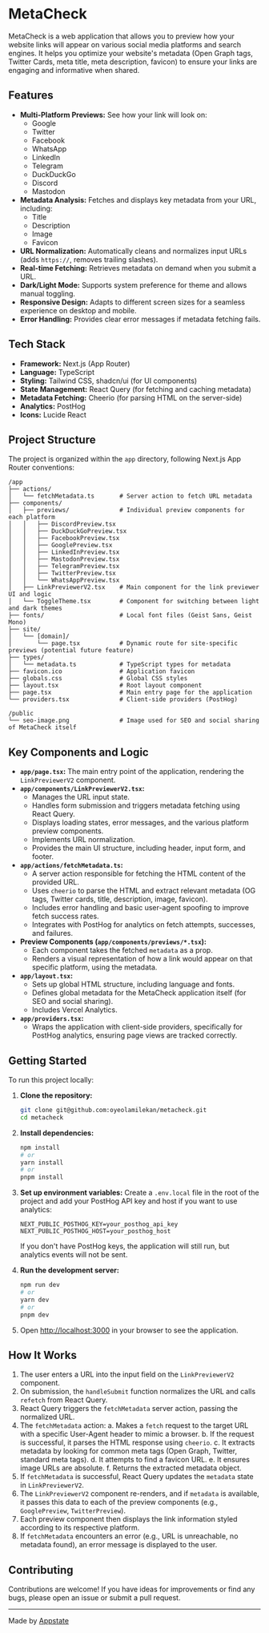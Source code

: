 # MetaCheck

MetaCheck is a web application that allows you to preview how your website links will appear on various social media platforms and search engines. It helps you optimize your website's metadata (Open Graph tags, Twitter Cards, meta title, meta description, favicon) to ensure your links are engaging and informative when shared.

## Features

- **Multi-Platform Previews:** See how your link will look on:
    - Google
    - Twitter
    - Facebook
    - WhatsApp
    - LinkedIn
    - Telegram
    - DuckDuckGo
    - Discord
    - Mastodon
- **Metadata Analysis:** Fetches and displays key metadata from your URL, including:
    - Title
    - Description
    - Image
    - Favicon
- **URL Normalization:** Automatically cleans and normalizes input URLs (adds `https://`, removes trailing slashes).
- **Real-time Fetching:** Retrieves metadata on demand when you submit a URL.
- **Dark/Light Mode:** Supports system preference for theme and allows manual toggling.
- **Responsive Design:** Adapts to different screen sizes for a seamless experience on desktop and mobile.
- **Error Handling:** Provides clear error messages if metadata fetching fails.

## Tech Stack

- **Framework:** Next.js (App Router)
- **Language:** TypeScript
- **Styling:** Tailwind CSS, shadcn/ui (for UI components)
- **State Management:** React Query (for fetching and caching metadata)
- **Metadata Fetching:** Cheerio (for parsing HTML on the server-side)
- **Analytics:** PostHog
- **Icons:** Lucide React

## Project Structure

The project is organized within the `app` directory, following Next.js App Router conventions:

```
/app
├── actions/
│   └── fetchMetadata.ts       # Server action to fetch URL metadata
├── components/
│   ├── previews/              # Individual preview components for each platform
│   │   ├── DiscordPreview.tsx
│   │   ├── DuckDuckGoPreview.tsx
│   │   ├── FacebookPreview.tsx
│   │   ├── GooglePreview.tsx
│   │   ├── LinkedInPreview.tsx
│   │   ├── MastodonPreview.tsx
│   │   ├── TelegramPreview.tsx
│   │   ├── TwitterPreview.tsx
│   │   └── WhatsAppPreview.tsx
│   ├── LinkPreviewerV2.tsx    # Main component for the link previewer UI and logic
│   └── ToggleTheme.tsx        # Component for switching between light and dark themes
├── fonts/                     # Local font files (Geist Sans, Geist Mono)
├── site/
│   └── [domain]/
│       └── page.tsx           # Dynamic route for site-specific previews (potential future feature)
├── types/
│   └── metadata.ts            # TypeScript types for metadata
├── favicon.ico                # Application favicon
├── globals.css                # Global CSS styles
├── layout.tsx                 # Root layout component
├── page.tsx                   # Main entry page for the application
└── providers.tsx              # Client-side providers (PostHog)

/public
└── seo-image.png              # Image used for SEO and social sharing of MetaCheck itself
```

## Key Components and Logic

- **`app/page.tsx`:** The main entry point of the application, rendering the `LinkPreviewerV2` component.
- **`app/components/LinkPreviewerV2.tsx`:**
    - Manages the URL input state.
    - Handles form submission and triggers metadata fetching using React Query.
    - Displays loading states, error messages, and the various platform preview components.
    - Implements URL normalization.
    - Provides the main UI structure, including header, input form, and footer.
- **`app/actions/fetchMetadata.ts`:**
    - A server action responsible for fetching the HTML content of the provided URL.
    - Uses `cheerio` to parse the HTML and extract relevant metadata (OG tags, Twitter cards, title, description, image, favicon).
    - Includes error handling and basic user-agent spoofing to improve fetch success rates.
    - Integrates with PostHog for analytics on fetch attempts, successes, and failures.
- **Preview Components (`app/components/previews/*.tsx`):**
    - Each component takes the fetched `metadata` as a prop.
    - Renders a visual representation of how a link would appear on that specific platform, using the metadata.
- **`app/layout.tsx`:**
    - Sets up global HTML structure, including language and fonts.
    - Defines global metadata for the MetaCheck application itself (for SEO and social sharing).
    - Includes Vercel Analytics.
- **`app/providers.tsx`:**
    - Wraps the application with client-side providers, specifically for PostHog analytics, ensuring page views are tracked correctly.

## Getting Started

To run this project locally:

1.  **Clone the repository:**
    ```bash
    git clone git@github.com:oyeolamilekan/metacheck.git
    cd metacheck
    ```

2.  **Install dependencies:**
    ```bash
    npm install
    # or
    yarn install
    # or
    pnpm install
    ```

3.  **Set up environment variables:**
    Create a `.env.local` file in the root of the project and add your PostHog API key and host if you want to use analytics:
    ```env
    NEXT_PUBLIC_POSTHOG_KEY=your_posthog_api_key
    NEXT_PUBLIC_POSTHOG_HOST=your_posthog_host
    ```
    If you don't have PostHog keys, the application will still run, but analytics events will not be sent.

4.  **Run the development server:**
    ```bash
    npm run dev
    # or
    yarn dev
    # or
    pnpm dev
    ```

5.  Open [http://localhost:3000](http://localhost:3000) in your browser to see the application.

## How It Works

1.  The user enters a URL into the input field on the `LinkPreviewerV2` component.
2.  On submission, the `handleSubmit` function normalizes the URL and calls `refetch` from React Query.
3.  React Query triggers the `fetchMetadata` server action, passing the normalized URL.
4.  The `fetchMetadata` action:
    a.  Makes a `fetch` request to the target URL with a specific User-Agent header to mimic a browser.
    b.  If the request is successful, it parses the HTML response using `cheerio`.
    c.  It extracts metadata by looking for common meta tags (Open Graph, Twitter, standard meta tags).
    d.  It attempts to find a favicon URL.
    e.  It ensures image URLs are absolute.
    f.  Returns the extracted metadata object.
5.  If `fetchMetadata` is successful, React Query updates the `metadata` state in `LinkPreviewerV2`.
6.  The `LinkPreviewerV2` component re-renders, and if `metadata` is available, it passes this data to each of the preview components (e.g., `GooglePreview`, `TwitterPreview`).
7.  Each preview component then displays the link information styled according to its respective platform.
8.  If `fetchMetadata` encounters an error (e.g., URL is unreachable, no metadata found), an error message is displayed to the user.

## Contributing

Contributions are welcome! If you have ideas for improvements or find any bugs, please open an issue or submit a pull request.

---

Made by [Appstate](https://mvp.appstate.co/)
